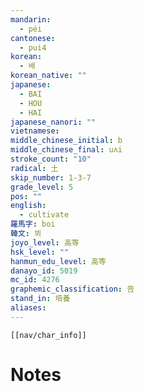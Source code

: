 ```yaml
---
mandarin:
  - péi
cantonese:
  - pui4
korean:
  - 배
korean_native: ""
japanese:
  - BAI
  - HOU
  - HAI
japanese_nanori: ""
vietnamese:
middle_chinese_initial: b
middle_chinese_final: uʌi
stroke_count: "10"
radical: 土
skip_number: 1-3-7
grade_level: 5
pos: ""
english:
  - cultivate
羅馬字: boi
韓文: 뵈
joyo_level: 高等
hsk_level: ""
hanmun_edu_level: 高等
danayo_id: 5019
mc_id: 4276
graphemic_classification: 咅
stand_in: 培養
aliases:
---
```

```meta-bind-embed
[[nav/char_info]]
```

# Notes
